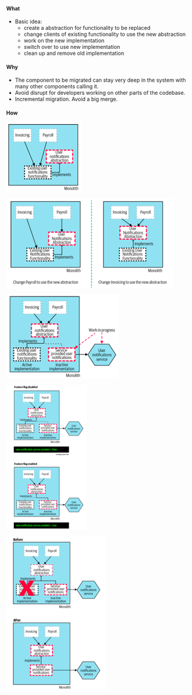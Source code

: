 #### What
- Basic idea: 
    - create a abstraction for functionality to be replaced
    - change clients of existing functionality to use the new abstraction
    - work on the new implementation
    - switch over to use new implementation
    - clean up and remove old implementation
#### Why
- The component to be migrated can stay very deep in the system
with many other components calling it.
- Avoid disrupt for developers working on 
other parts of the codebase.
- Incremental migration. Avoid a big merge.

#### How

![](../images/a07b1ba3.png)

![](../images/cea2b816.png)

![](../images/3a35c8df.png)

![](../images/f9ce3d9f.png)

![](../images/f6f93709.png)
